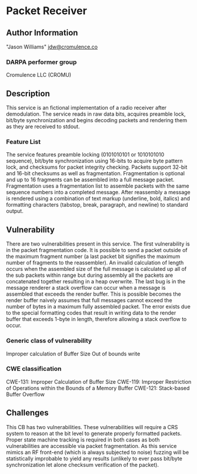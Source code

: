 # Packet Receiver

## Author Information

"Jason Williams" <jdw@cromulence.co>

### DARPA performer group
Cromulence LLC (CROMU)

## Description

This service is an fictional implementation of a radio receiver after demodulation. The service reads in raw data bits, acquires preamble lock, bit/byte synchronization and begins decoding packets and rendering them as they are received to stdout.

### Feature List

The service features preamble locking (0101010101 or 1010101010 sequence), bit/byte synchronization using 16-bits to acquire byte pattern lock, and checksums for packet integrity checking. Packets support 32-bit and 16-bit checksums as well as fragmentation. Fragmentation is optional and up to 16 fragments can be assembled into a full message packet. Fragmentation uses a fragmentation list to assemble packets with the same sequence numbers into a completed message. After reassembly a message is rendered using a combination of text markup (underline, bold, italics) and formatting characters (tabstop, break, paragraph, and newline) to standard output.

## Vulnerability

There are two vulnerabilities present in this service. The first vulnerability is in the packet fragmentation code. It is possible to send a packet outside of the maximum fragment number (a last packet bit signifies the maximum number of fragments to the reassembler). An invalid calculation of length occurs when the assembled size of the full message is calculated up all of the sub packets within range but during assembly all the packets are concatenated together resulting in a heap overwrite. The last bug is in the message renderer a stack overflow can occur when a message is assembled that exceeds the render buffer. This is possible becomes the render buffer naively assumes that full messages cannot exceed the number of bytes in a maximum fully assembled packet. The error exists due to the special formatting codes that result in writing data to the render buffer that exceeds 1-byte in length, therefore allowing a stack overflow to occur.

### Generic class of vulnerability

Improper calculation of Buffer Size
Out of bounds write

### CWE classification
CWE-131: Improper Calculation of Buffer Size
CWE-119: Improper Restriction of Operations within the Bounds of a Memory Buffer
CWE-121: Stack-based Buffer Overflow

## Challenges

This CB has two vulnerabilities. These vulnerabilities will require a CRS system to reason at the bit level to generate properly formatted packets. Proper state machine tracking is required in both cases as both vulnerabilities are accessible via packet fragmentation. As this service mimics an RF front-end (which is always subjected to noise) fuzzing will be statistically improbable to yield any results (unlikely to ever pass bit/byte synchronization let alone checksum verification of the packet).
